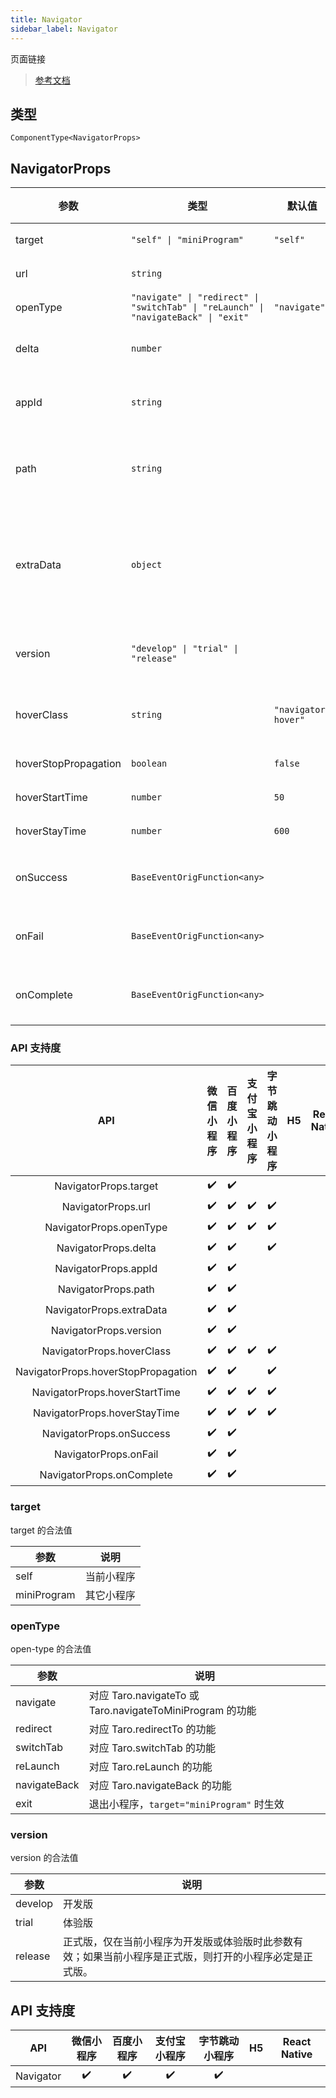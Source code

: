 ```yaml
---
title: Navigator
sidebar_label: Navigator
---
```


页面链接

> [参考文档](https://developers.weixin.qq.com/miniprogram/dev/component/navigator.html)

## 类型

```tsx
ComponentType<NavigatorProps>
```

## NavigatorProps

<table>
  <thead>
    <tr>
      <th>参数</th>
      <th>类型</th>
      <th style={{ textAlign: "center"}}>默认值</th>
      <th style={{ textAlign: "center"}}>必填</th>
      <th>说明</th>
    </tr>
  </thead>
  <tbody>
    <tr>
      <td>target</td>
      <td><code>&quot;self&quot; | &quot;miniProgram&quot;</code></td>
      <td style={{ textAlign: "center"}}><code>&quot;self&quot;</code></td>
      <td style={{ textAlign: "center"}}>否</td>
      <td>在哪个目标上发生跳转，默认当前小程序</td>
    </tr>
    <tr>
      <td>url</td>
      <td><code>string</code></td>
      <td style={{ textAlign: "center"}}></td>
      <td style={{ textAlign: "center"}}>否</td>
      <td>当前小程序内的跳转链接</td>
    </tr>
    <tr>
      <td>openType</td>
      <td><code>&quot;navigate&quot; | &quot;redirect&quot; | &quot;switchTab&quot; | &quot;reLaunch&quot; | &quot;navigateBack&quot; | &quot;exit&quot;</code></td>
      <td style={{ textAlign: "center"}}><code>&quot;navigate&quot;</code></td>
      <td style={{ textAlign: "center"}}>否</td>
      <td>跳转方式</td>
    </tr>
    <tr>
      <td>delta</td>
      <td><code>number</code></td>
      <td style={{ textAlign: "center"}}></td>
      <td style={{ textAlign: "center"}}>否</td>
      <td>当 open-type 为 'navigateBack' 时有效，表示回退的层数</td>
    </tr>
    <tr>
      <td>appId</td>
      <td><code>string</code></td>
      <td style={{ textAlign: "center"}}></td>
      <td style={{ textAlign: "center"}}>否</td>
      <td>当 <code>target=&quot;miniProgram&quot;</code> 时有效，要打开的小程序 appId</td>
    </tr>
    <tr>
      <td>path</td>
      <td><code>string</code></td>
      <td style={{ textAlign: "center"}}></td>
      <td style={{ textAlign: "center"}}>否</td>
      <td>当 <code>target=&quot;miniProgram&quot;</code> 时有效，打开的页面路径，如果为空则打开首页</td>
    </tr>
    <tr>
      <td>extraData</td>
      <td><code>object</code></td>
      <td style={{ textAlign: "center"}}></td>
      <td style={{ textAlign: "center"}}>否</td>
      <td>当 <code>target=&quot;miniProgram&quot;</code> 时有效，需要传递给目标小程序的数据，目标小程序可在 <code>App.onLaunch()</code>，<code>App.onShow()</code> 中获取到这份数据.</td>
    </tr>
    <tr>
      <td>version</td>
      <td><code>&quot;develop&quot; | &quot;trial&quot; | &quot;release&quot;</code></td>
      <td style={{ textAlign: "center"}}></td>
      <td style={{ textAlign: "center"}}>否</td>
      <td>当 <code>target=&quot;miniProgram&quot;</code> 时有效，要打开的小程序版本</td>
    </tr>
    <tr>
      <td>hoverClass</td>
      <td><code>string</code></td>
      <td style={{ textAlign: "center"}}><code>&quot;navigator-hover&quot;</code></td>
      <td style={{ textAlign: "center"}}>否</td>
      <td>指定按下去的样式类。当 <code>hover-class=&quot;none&quot;</code> 时，没有点击态效果</td>
    </tr>
    <tr>
      <td>hoverStopPropagation</td>
      <td><code>boolean</code></td>
      <td style={{ textAlign: "center"}}><code>false</code></td>
      <td style={{ textAlign: "center"}}>否</td>
      <td>指定是否阻止本节点的祖先节点出现点击态</td>
    </tr>
    <tr>
      <td>hoverStartTime</td>
      <td><code>number</code></td>
      <td style={{ textAlign: "center"}}><code>50</code></td>
      <td style={{ textAlign: "center"}}>否</td>
      <td>按住后多久出现点击态，单位毫秒</td>
    </tr>
    <tr>
      <td>hoverStayTime</td>
      <td><code>number</code></td>
      <td style={{ textAlign: "center"}}><code>600</code></td>
      <td style={{ textAlign: "center"}}>否</td>
      <td>手指松开后点击态保留时间，单位毫秒</td>
    </tr>
    <tr>
      <td>onSuccess</td>
      <td><code>BaseEventOrigFunction&lt;any&gt;</code></td>
      <td style={{ textAlign: "center"}}></td>
      <td style={{ textAlign: "center"}}>否</td>
      <td>当 <code>target=&quot;miniProgram&quot;</code> 时有效，跳转小程序成功</td>
    </tr>
    <tr>
      <td>onFail</td>
      <td><code>BaseEventOrigFunction&lt;any&gt;</code></td>
      <td style={{ textAlign: "center"}}></td>
      <td style={{ textAlign: "center"}}>否</td>
      <td>当 <code>target=&quot;miniProgram&quot;</code> 时有效，跳转小程序失败</td>
    </tr>
    <tr>
      <td>onComplete</td>
      <td><code>BaseEventOrigFunction&lt;any&gt;</code></td>
      <td style={{ textAlign: "center"}}></td>
      <td style={{ textAlign: "center"}}>否</td>
      <td>当 <code>target=&quot;miniProgram&quot;</code> 时有效，跳转小程序完成</td>
    </tr>
  </tbody>
</table>

### API 支持度

| API | 微信小程序 | 百度小程序 | 支付宝小程序 | 字节跳动小程序 | H5 | React Native |
| :---: | :---: | :---: | :---: | :---: | :---: | :---: |
| NavigatorProps.target | ✔️ | ✔️ |  |  |  |  |
| NavigatorProps.url | ✔️ | ✔️ | ✔️ | ✔️ |  |  |
| NavigatorProps.openType | ✔️ | ✔️ | ✔️ | ✔️ |  |  |
| NavigatorProps.delta | ✔️ | ✔️ |  | ✔️ |  |  |
| NavigatorProps.appId | ✔️ | ✔️ |  |  |  |  |
| NavigatorProps.path | ✔️ | ✔️ |  |  |  |  |
| NavigatorProps.extraData | ✔️ | ✔️ |  |  |  |  |
| NavigatorProps.version | ✔️ | ✔️ |  |  |  |  |
| NavigatorProps.hoverClass | ✔️ | ✔️ | ✔️ | ✔️ |  |  |
| NavigatorProps.hoverStopPropagation | ✔️ | ✔️ |  | ✔️ |  |  |
| NavigatorProps.hoverStartTime | ✔️ | ✔️ | ✔️ | ✔️ |  |  |
| NavigatorProps.hoverStayTime | ✔️ | ✔️ | ✔️ | ✔️ |  |  |
| NavigatorProps.onSuccess | ✔️ | ✔️ |  |  |  |  |
| NavigatorProps.onFail | ✔️ | ✔️ |  |  |  |  |
| NavigatorProps.onComplete | ✔️ | ✔️ |  |  |  |  |

### target

target 的合法值

<table>
  <thead>
    <tr>
      <th>参数</th>
      <th>说明</th>
    </tr>
  </thead>
  <tbody>
    <tr>
      <td>self</td>
      <td>当前小程序</td>
    </tr>
    <tr>
      <td>miniProgram</td>
      <td>其它小程序</td>
    </tr>
  </tbody>
</table>

### openType

open-type 的合法值

<table>
  <thead>
    <tr>
      <th>参数</th>
      <th>说明</th>
    </tr>
  </thead>
  <tbody>
    <tr>
      <td>navigate</td>
      <td>对应 Taro.navigateTo 或 Taro.navigateToMiniProgram 的功能</td>
    </tr>
    <tr>
      <td>redirect</td>
      <td>对应 Taro.redirectTo 的功能</td>
    </tr>
    <tr>
      <td>switchTab</td>
      <td>对应 Taro.switchTab 的功能</td>
    </tr>
    <tr>
      <td>reLaunch</td>
      <td>对应 Taro.reLaunch 的功能</td>
    </tr>
    <tr>
      <td>navigateBack</td>
      <td>对应 Taro.navigateBack 的功能</td>
    </tr>
    <tr>
      <td>exit</td>
      <td>退出小程序，<code>target=&quot;miniProgram&quot;</code> 时生效</td>
    </tr>
  </tbody>
</table>

### version

version 的合法值

<table>
  <thead>
    <tr>
      <th>参数</th>
      <th>说明</th>
    </tr>
  </thead>
  <tbody>
    <tr>
      <td>develop</td>
      <td>开发版</td>
    </tr>
    <tr>
      <td>trial</td>
      <td>体验版</td>
    </tr>
    <tr>
      <td>release</td>
      <td>正式版，仅在当前小程序为开发版或体验版时此参数有效；如果当前小程序是正式版，则打开的小程序必定是正式版。</td>
    </tr>
  </tbody>
</table>

## API 支持度

| API | 微信小程序 | 百度小程序 | 支付宝小程序 | 字节跳动小程序 | H5 | React Native |
| :---: | :---: | :---: | :---: | :---: | :---: | :---: |
| Navigator | ✔️ | ✔️ | ✔️ | ✔️ |  |  |
